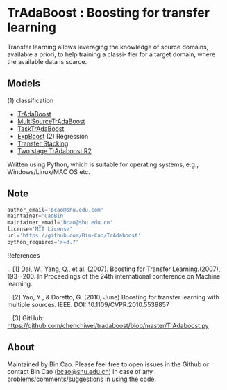 # TrAdaBoost : Boosting for transfer learning

Transfer learning allows leveraging the knowledge of source domains, available a priori, to help training a classi- fier for a target domain, where the available data is scarce.

## Models
(1) classification
+ [TrAdaBoost](https://github.com/Bin-Cao/TrAdaboost/blob/main/TrAdaBoost/TrAdaBoost.py)
+ [MultiSourceTrAdaBoost](https://github.com/Bin-Cao/TrAdaboost/blob/main/MultiSourceTrAdaBoost/MultiSourceTrAdaBoost.py)
+ [TaskTrAdaBoost](https://github.com/Bin-Cao/TrAdaboost/blob/main/TaskTrAdaBoost/TaskTrAdaBoost.py)
+ [ExpBoost](https://github.com/Bin-Cao/TrAdaboost/tree/main/ExpBoost)
(2) Regression
+ [Transfer Stacking](https://github.com/Bin-Cao/TrAdaboost/tree/main/Transfer%20Stacking)
+ [Two stage TrAdaboost R2](https://github.com/Bin-Cao/TrAdaboost/tree/main/Two_stage_TrAdaboost_R2)

Written using Python, which is suitable for operating systems, e.g., Windows/Linux/MAC OS etc.

## Note
``` javascript
author_email='bcao@shu.edu.com'
maintainer='CaoBin'
maintainer_email='bcao@shu.edu.cn' 
license='MIT License'
url='https://github.com/Bin-Cao/TrAdaboost'
python_requires='>=3.7'
```

References

.. [1] Dai, W., Yang, Q., et al. (2007). 
Boosting for Transfer Learning.(2007), 193--200. 
In Proceedings of the 24th international conference on Machine learning.

.. [2] Yao, Y., & Doretto, G. (2010, June)
Boosting for transfer learning with multiple sources. IEEE.
DOI: 10.1109/CVPR.2010.5539857

.. [3] GitHub: https://github.com/chenchiwei/tradaboost/blob/master/TrAdaboost.py

## About
Maintained by Bin Cao. Please feel free to open issues in the Github or contact Bin Cao
(bcao@shu.edu.cn) in case of any problems/comments/suggestions in using the code. 

